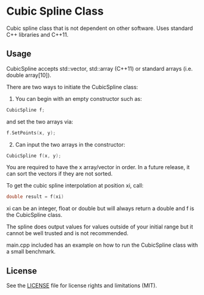 # Cubic Spline Class
Cubic spline class that is not dependent on other software. Uses standard C++ libraries and C++11.

## Usage
CubicSpline accepts std::vector, std::array (C++11) or standard arrays (i.e. double array[10]).

There are two ways to initiate the CubicSpline class:

1. You can begin with an empty constructor such as:
```C++
CubicSpline f;
```
and set the two arrays via:
```C++
f.SetPoints(x, y);
```

2. Can input the two arrays in the constructor:
```C++
CubicSpline f(x, y);
```

You are required to have the x array/vector in order. In a future release, it can sort the vectors if they are not sorted.

To get the cubic spline interpolation at position xi, call:
```C++
double result = f(xi)
```
xi can be an integer, float or double but will always return a double and f is the CubicSpline class.

The spline does output values for values outside of your initial range but it cannot be well trusted and is not recommended.

main.cpp included has an example on how to run the CubicSpline class with a small benchmark.

## License
See the [LICENSE](https://github.com/joshhooker/CubicSplineClass/blob/master/LICENSE.md) file for license rights and limitations (MIT).